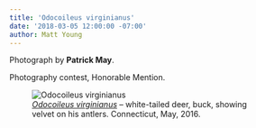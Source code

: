 ```yaml
---
title: 'Odocoileus virginianus'
date: '2018-03-05 12:00:00 -07:00'
author: Matt Young
---
```

Photograph by **Patrick May**.

Photography contest, Honorable Mention.
<figure>
<img src="{{ site.baseurl }}/uploads/2018/May_buck-velvet.jpg" alt="Odocoileus virginianus"/>
<figcaption>
<a href="https://en.wikipedia.org/wiki/White-tailed_deer"><i>Odocoileus virginianus</i></a> &ndash; white-tailed deer, buck, showing velvet on his antlers. Connecticut, May, 2016.
</figcaption>
</figure>
